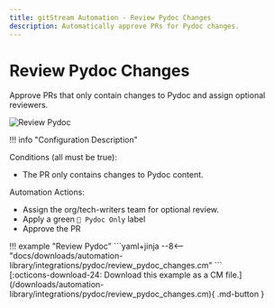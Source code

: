 ```yaml
---
title: gitStream Automation - Review Pydoc Changes
description: Automatically approve PRs for Pydoc changes.
---
```

# Review Pydoc Changes

<!-- --8<-- [start:example]-->
Approve PRs that only contain changes to Pydoc and assign optional reviewers.

![Review Pydoc](/automations/integrations/pydoc/review-pydoc-changes/review-pydoc-changes.png)

!!! info "Configuration Description"

Conditions (all must be true):

* The PR only contains changes to Pydoc content.

Automation Actions:

* Assign the org/tech-writers team for optional review.
* Apply a green `📓 Pydoc Only` label
* Approve the PR

<div class="automationExample" markdown="1">
!!! example "Review Pydoc"
    ```yaml+jinja
    --8<-- "docs/downloads/automation-library/integrations/pydoc/review_pydoc_changes.cm"
    ```
    <div class="result" markdown>
      <span>
      [:octicons-download-24: Download this example as a CM file.](/downloads/automation-library/integrations/pydoc/review_pydoc_changes.cm){ .md-button }
      </span>
    </div>
</div>
<!-- --8<-- [end:example]-->
